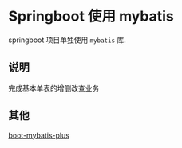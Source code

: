 # Springboot 使用 mybatis

springboot 项目单独使用 `mybatis` 库.

## 说明

完成基本单表的增删改查业务

## 其他

[boot-mybatis-plus](../boot-mybatis-plus/README.md)